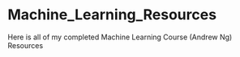 # Machine_Learning_Resources
Here is all of my completed Machine Learning Course (Andrew Ng) Resources
